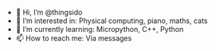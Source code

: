 - 👋 Hi, I’m @thingsido
- 👀 I’m interested in: Physical computing, piano, maths, cats
- 🌱 I’m currently learning: Micropython, C++, Python
- 📫 How to reach me: Via messages

<!---
thingsido/thingsido is a ✨ special ✨ repository because its `README.md` (this file) appears on your GitHub profile.
You can click the Preview link to take a look at your changes.
--->

